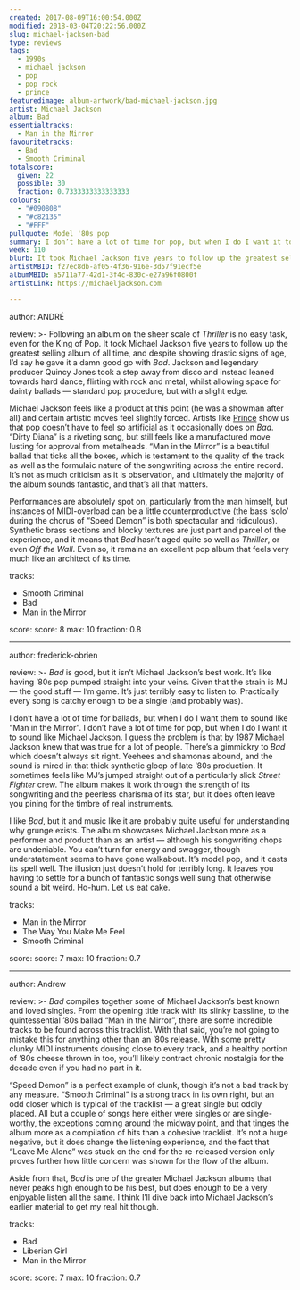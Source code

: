 ```yaml
---
created: 2017-08-09T16:00:54.000Z
modified: 2018-03-04T20:22:56.000Z
slug: michael-jackson-bad
type: reviews
tags:
  - 1990s
  - michael jackson
  - pop
  - pop rock
  - prince
featuredimage: album-artwork/bad-michael-jackson.jpg
artist: Michael Jackson
album: Bad
essentialtracks:
  - Man in the Mirror
favouritetracks:
  - Bad
  - Smooth Criminal
totalscore:
  given: 22
  possible: 30
  fraction: 0.7333333333333333
colours:
  - "#090808"
  - "#c82135"
  - "#FFF"
pullquote: Model '80s pop
summary: I don’t have a lot of time for pop, but when I do I want it to sound like Michael Jackson. I guess the problem is that by 1987 Michael Jackson knew that was true for a lot of people. There’s a gimmickry to Bad which doesn’t always sit right.
week: 110
blurb: It took Michael Jackson five years to follow up the greatest selling album of all time, and despite showing signs of age, Bad gave it a damn good go.
artistMBID: f27ec8db-af05-4f36-916e-3d57f91ecf5e
albumMBID: a5711a77-42d1-3f4c-830c-e27a96f0800f
artistLink: https://michaeljackson.com

---
```


author: ANDRÉ

review: >-
  Following an album on the sheer scale of *Thriller* is no easy task, even for the King of Pop. It took Michael Jackson five years to follow up the greatest selling album of all time, and despite showing drastic signs of age, I’d say he gave it a damn good go with *Bad*. Jackson and legendary producer Quincy Jones took a step away from disco and instead leaned towards hard dance, flirting with rock and metal, whilst allowing space for dainty ballads — standard pop procedure, but with a slight edge. 
  
  Michael Jackson feels like a product at this point (he was a showman after all) and certain artistic moves feel slightly forced. Artists like [Prince](/reviews/prince-purple-rain/) show us that pop doesn’t have to feel so artificial as it occasionally does on *Bad*. “Dirty Diana” is a riveting song, but still feels like a manufactured move lusting for approval from metalheads. “Man in the Mirror” is a beautiful ballad that ticks all the boxes, which is testament to the quality of the track as well as the formulaic nature of the songwriting across the entire record. It’s not as much criticism as it is observation, and ultimately the majority of the album sounds fantastic, and that’s all that matters. 
  
  Performances are absolutely spot on, particularly from the man himself, but instances of MIDI-overload can be a little counterproductive (the bass ‘solo’ during the chorus of “Speed Demon” is both spectacular and ridiculous). Synthetic brass sections and blocky textures are just part and parcel of the experience, and it means that *Bad* hasn’t aged quite so well as *Thriller*, or even *Off the Wall*. Even so, it remains an excellent pop album that feels very much like an architect of its time.

tracks:
  - Smooth Criminal
  - ­­Bad
  - ­­Man in the Mirror

score:
  score: 8
  max: 10
  fraction: 0.8

---
author: frederick-obrien

review: >-
  *Bad* is good, but it isn’t Michael Jackson’s best work. It’s like having ’80s pop pumped straight into your veins. Given that the strain is MJ — the good stuff — I’m game. It’s just terribly easy to listen to. Practically every song is catchy enough to be a single (and probably was). 
  
  I don’t have a lot of time for ballads, but when I do I want them to sound like “Man in the Mirror”. I don’t have a lot of time for pop, but when I do I want it to sound like Michael Jackson. I guess the problem is that by 1987 Michael Jackson knew that was true for a lot of people. There’s a gimmickry to *Bad* which doesn’t always sit right. Yeehees and shamonas abound, and the sound is mired in that thick synthetic gloop of late ‘80s production. It sometimes feels like MJ’s jumped straight out of a particularly slick *Street Fighter* crew. The album makes it work through the strength of its songwriting and the peerless charisma of its star, but it does often leave you pining for the timbre of real instruments.

  I like *Bad*, but it and music like it are probably quite useful for understanding why grunge exists. The album showcases Michael Jackson more as a performer and product than as an artist — although his songwriting chops are undeniable. You can’t turn for energy and swagger, though understatement seems to have gone walkabout. It’s model pop, and it casts its spell well. The illusion just doesn’t hold for terribly long. It leaves you having to settle for a bunch of fantastic songs well sung that otherwise sound a bit weird. Ho-hum. Let us eat cake.

tracks:
  - Man in the Mirror
  - ­­The Way You Make Me Feel
  - ­­Smooth Criminal

score:
  score: 7
  max: 10
  fraction: 0.7

---
author: Andrew

review: >-
  *Bad* compiles together some of Michael Jackson’s best known and loved singles. From the opening title track with its slinky bassline, to the quintessential ’80s ballad “Man in the Mirror”, there are some incredible tracks to be found across this tracklist. With that said, you’re not going to mistake this for anything other than an ’80s release. With some pretty clunky MIDI instruments dousing close to every track, and a healthy portion of ’80s cheese thrown in too, you’ll likely contract chronic nostalgia for the decade even if you had no part in it. 
  
  “Speed Demon” is a perfect example of clunk, though it’s not a bad track by any measure. “Smooth Criminal” is a strong track in its own right, but an odd closer which is typical of the tracklist — a great single but oddly placed. All but a couple of songs here either were singles or are single-worthy, the exceptions coming around the midway point, and that tinges the album more as a compilation of hits than a cohesive tracklist. It’s not a huge negative, but it does change the listening experience, and the fact that “Leave Me Alone” was stuck on the end for the re-released version only proves further how little concern was shown for the flow of the album. 
  
  Aside from that, *Bad* is one of the greater Michael Jackson albums that never peaks high enough to be his best, but does enough to be a very enjoyable listen all the same. I think I’ll dive back into Michael Jackson’s earlier material to get my real hit though.

tracks:
  - Bad
  - ­­Liberian Girl
  - ­­Man in the Mirror

score:
  score: 7
  max: 10
  fraction: 0.7
